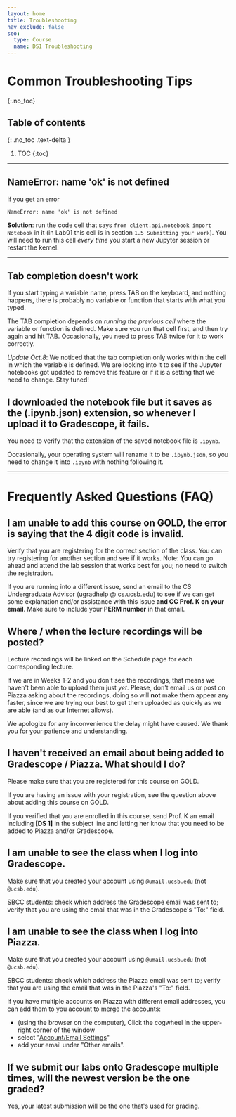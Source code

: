 ```yaml
---
layout: home
title: Troubleshooting
nav_exclude: false
seo:
  type: Course
  name: DS1 Troubleshooting
---
```


# Common Troubleshooting Tips
{:.no_toc}

## Table of contents
{: .no_toc .text-delta }

1. TOC
{:toc}

---


## NameError: name 'ok' is not defined

If you get an error
```
NameError: name 'ok' is not defined
```

**Solution**: run the code cell that says `from client.api.notebook import Notebook` in it (in Lab01 this cell is in section `1.5 Submitting your work`). You will need to run this cell _every time_ you start a new Jupyter session or restart the kernel. 

-----

## Tab completion doesn't work 

If you start typing a variable name, press TAB on the keyboard, and nothing happens, there is probably no variable or function that starts with what you typed.

The TAB completion depends on _running the previous cell_ where the variable or function is defined. 
Make sure you run that cell first, and then try again and hit TAB. 
Occasionally, you need to press TAB twice for it to work correctly.

_Update Oct.8_: We noticed that the tab completion only works within the cell in which the variable is defined. 
We are looking into it to see if the Jupyter notebooks got updated to remove this feature or if it is a setting that we need to change.
Stay tuned!



## I downloaded the notebook file but it saves as the (.ipynb.json) extension, so whenever I upload it to Gradescope, it fails.

You need to verify that the extension of the saved notebook file is `.ipynb`.

Occasionally, your operating system will rename it to be `.ipynb.json`, so you need to change it into `.ipynb` with nothing following it.


--------

# Frequently Asked Questions (FAQ)

## I am unable to add this course on GOLD, the error is saying that the 4 digit code is invalid.

Verify that you are registering for the correct section of the class.
You can try registering for another section and see if it works. Note: You can go ahead and attend the lab session that works best for you; no need to switch the registration.

If you are running into a different issue, send an email to the CS Undergraduate Advisor (ugradhelp @ cs.ucsb.edu) to see if we can get some explanation and/or assistance with this issue **and CC Prof. K on your email**. Make sure to include your **PERM number** in that email.


## Where / when the lecture recordings will be posted?

Lecture recordings will be linked on the Schedule page for each corresponding lecture. 

If we are in Weeks 1-2 and you don't see the recordings, that means we haven't been able to upload them just _yet_. 
Please, don't email us or post on Piazza asking about the recordings, doing so will **not** make them appear any faster, since we are trying our best to get them uploaded as quickly as we are able (and as our Internet allows).

We apologize for any inconvenience the delay might have caused. 
We thank you for your patience and understanding. 


## I haven't received an email about being added to Gradescope / Piazza. What should I do?

Please make sure that you are registered for this course on GOLD.

If you are having an issue with your registration, see the question above about adding this course on GOLD.

If you verified that you are enrolled in this course, send Prof. K an email including **[DS 1]** in the subject line and letting her know that you need to be added to Piazza and/or Gradescope.

## I am unable to see the class when I log into Gradescope.

Make sure that you created your account using `@umail.ucsb.edu` (not `@ucsb.edu`).

SBCC students: check which address the Gradescope email was sent to; verify that you are using the email that was in the Gradescope's "To:" field.

## I am unable to see the class when I log into Piazza.

Make sure that you created your account using `@umail.ucsb.edu` (not `@ucsb.edu`).

SBCC students: check which address the Piazza email was sent to; verify that you are using the email that was in the Piazza's "To:" field.

If you have multiple accounts on Piazza with different email addresses, you can add them to you account to merge the accounts:
* (using the browser on the computer), Click the cogwheel in the upper-right corner of the window
* select "[Account/Email Settings](https://piazza.com/account_settings)"
* add your email under "Other emails".

## If we submit our labs onto Gradescope multiple times, will the newest version be the one graded? 

Yes, your latest submission will be the one that's used for grading.

